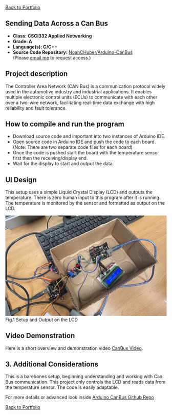 [Back to Portfolio](./)

## Sending Data Across a Can Bus

-   **Class: CSCI332 Applied Networking** 
-   **Grade: A** 
-   **Language(s): C/C++** 
-   **Source Code Repository:** [NoahCHuber/Arduino-CanBus](https://github.com/NoahCHuber/Arduino-CanBus)    
    (Please [email me](mailto:hubercnoah@gmail.com?subject=GitHub%20Access) to request access.)

## Project description

The Controller Area Network (CAN
Bus) is a communication protocol
widely used in the automotive
industry and industrial applications.
It enables multiple electronic
control units (ECUs) to
communicate with each other over
a two-wire network, facilitating
real-time data exchange with high
reliability and fault tolerance.

## How to compile and run the program

- Download source code and important into two instances of Arduino IDE.
- Open source code in Arduino IDE and push the code to each board. (Note: There are two separate code files for each board)
- Once the code is pushed start the board with the temperature sensor first then the receiving/display end. 
- Wait for the display to start and output the data.

## UI Design

This setup uses a simple Liquid Crystal Display (LCD) and outputs the temperature. There is zero human input to this program after
it is running. The temperature is monitored by the sensor and formatted as output on the LCD. 

![screenshot](images/Setup.JPG)
Fig.1 Setup and Output on the LCD

## Video Demonstration

Here is a short overview and demonstration video [CanBus Video](https://youtu.be/A2FlE2YflOg).

## 3. Additional Considerations

This is a barebones setup, beginning understanding and working with Can Bus communication. 
This project only controls the LCD and reads data from the temperature sensor. The code is easily adaptable.

For more details or advanced look inside [Arduino CanBus Github Repo](https://github.com/autowp/arduino-mcp2515)  

[Back to Portfolio](./)
